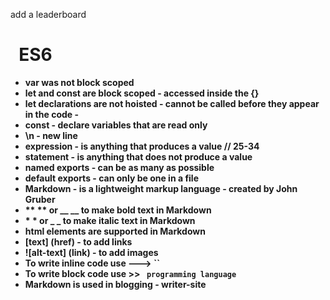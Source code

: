 add a leaderboard

# &nbsp;         **ES6**

* **var was not block scoped**
* **let and const are block scoped - accessed inside the {}**
* **let declarations are not hoisted - cannot be called before they appear in the code -** 
* **const - declare variables that are read only**
* **\\n - new line**
* **expression - is anything that produces a value // 25-34**
* **statement - is anything that does not produce a value** 
* **named exports - can be as many as possible**
* **default exports - can only be one in a file**
* **Markdown - is a lightweight markup language - created by John Gruber**
* **\*\* \*\* or \_\_  \_\_ to make bold text in Markdown**
* **\* \* or \_ \_ to make italic text in Markdown**
* **html elements are supported in Markdown**
* **\[text] (href) - to add links**
* **!\[alt-text] (link) - to add images**
* **To write inline code use ---> ``**
* **To write block code use >> ```  programming language   ```**
* **Markdown is used in blogging - writer-site**
